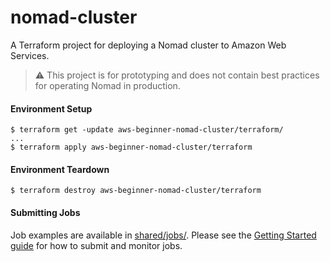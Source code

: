 # nomad-cluster

A Terraform project for deploying a Nomad cluster to Amazon Web Services.

> :warning: This project is for prototyping and does not contain
best practices for operating Nomad in production.

#### Environment Setup

```
$ terraform get -update aws-beginner-nomad-cluster/terraform/
...
$ terraform apply aws-beginner-nomad-cluster/terraform
```

#### Environment Teardown
```
$ terraform destroy aws-beginner-nomad-cluster/terraform
```

#### Submitting Jobs

Job examples are available in [shared/jobs/](shared/jobs/). Please see the
[Getting Started guide](https://www.nomadproject.io/intro/getting-started/jobs.html)
for how to submit and monitor jobs.
